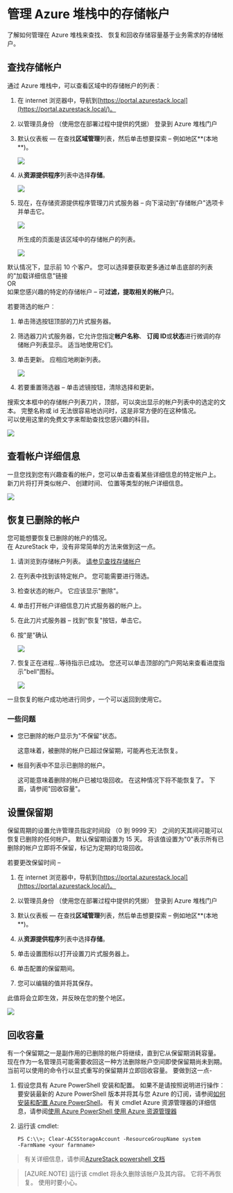 <properties
    pageTitle="管理 Azure 堆栈存储帐户 |Microsoft Azure"
    description="了解如何查找、 管理、 恢复和回收 Azure 堆栈存储帐户"
    services="azure-stack"
    documentationCenter=""
    authors="AniAnirudh"
    manager="darmour"
    editor=""/>

<tags
    ms.service="azure-stack"
    ms.workload="na"
    ms.tgt_pltfrm="na"
    ms.devlang="na"
    ms.topic="get-started-article"
    ms.date="09/26/2016"
    ms.author="anirudha"/>

# <a name="manage-storage-accounts-in-azure-stack"></a>管理 Azure 堆栈中的存储帐户

了解如何管理在 Azure 堆栈来查找、 恢复和回收存储容量基于业务需求的存储帐户。

## <a name="find-a-storage-account"></a>查找存储帐户

通过 Azure 堆栈中，可以查看区域中的存储帐户的列表︰

1.  在 internet 浏览器中，导航到[https://portal.azurestack.local](https://portal.azurestack.local/)。

2.  以管理员身份 （使用您在部署过程中提供的凭据） 登录到 Azure 堆栈门户

3.  默认仪表板 — 在查找**区域管理**列表，然后单击想要探索 – 例如地区**(本地**)。

    ![](media/azure-stack-manage-storage-accounts/image1.png)

4.  从**资源提供程序**列表中选择**存储**。

    ![](media/azure-stack-manage-storage-accounts/image2.png)

5.  现在，在存储资源提供程序管理刀片式服务器 – 向下滚动到"存储帐户"选项卡并单击它。

    ![](media/azure-stack-manage-storage-accounts/image3.png)
    
    所生成的页面是该区域中的存储帐户的列表。

    ![](media/azure-stack-manage-storage-accounts/image4.png)

默认情况下，显示前 10 个客户。 您可以选择要获取更多通过单击底部的列表的"加载详细信息"链接 <br>
OR <br>
如果您感兴趣的特定的存储帐户 – 可**过滤，提取相关的帐户**只。<br>

若要筛选的帐户︰

1. 单击筛选按钮顶部的刀片式服务器。

2. 筛选器刀片式服务器，它允许您指定**帐户名称**、 **订阅 ID**或**状态**进行微调的存储帐户列表显示。 适当地使用它们。

3. 单击更新。 应相应地刷新列表。

    ![](media/azure-stack-manage-storage-accounts/image5.png)

4. 若要重置筛选器 – 单击滤镜按钮，清除选择和更新。

搜索文本框中的存储帐户列表刀片，顶部，可以突出显示的帐户列表中的选定的文本。 完整名称或 id 无法很容易地访问时，这是非常方便的在这种情况。<br>
可以使用这里的免费文字来帮助查找您感兴趣的科目。

![](media/azure-stack-manage-storage-accounts/image6.png)


## <a name="look-at-account-details"></a>查看帐户详细信息

一旦您找到您有兴趣查看的帐户，您可以单击查看某些详细信息的特定帐户上。 新刀片将打开类似帐户、 创建时间、 位置等类型的帐户详细信息。

![](media/azure-stack-manage-storage-accounts/image7.png)


## <a name="recover-a-deleted-account"></a>恢复已删除的帐户

您可能想要恢复已删除的帐户的情况。<br>
在 AzureStack 中，没有非常简单的方法来做到这一点。

1.  请浏览到存储帐户列表。 [请参见查找存储帐户](#find-a-storage-account)

2.  在列表中找到该特定帐户。 您可能需要进行筛选。

3.  检查状态的帐户。 它应该显示"删除"。

4.  单击打开帐户详细信息刀片式服务器的帐户上。

5.  在此刀片式服务器 – 找到"恢复"按钮，单击它。

6.  按"是"确认

    ![](media/azure-stack-manage-storage-accounts/image8.png)

7.  恢复正在进程...等待指示已成功。
    您还可以单击顶部的门户网站来查看进度指示"bell"图标。

    ![](media/azure-stack-manage-storage-accounts/image9.png)

  一旦恢复的帐户成功地进行同步，一个可以返回到使用它。

### <a name="some-gotchas"></a>一些问题

- 您已删除的帐户显示为"不保留"状态。

  这意味着，被删除的帐户已超过保留期，可能再也无法恢复。

- 帐目列表中不显示已删除的帐户。

  这可能意味着删除的帐户已被垃圾回收。 在这种情况下将不能恢复了。 下面，请参阅"回收容量"。

## <a name="set-retention-period"></a>设置保留期

保留周期的设置允许管理员指定时间段 （0 到 9999 天） 之间的天其间可能可以恢复已删除的任何帐户。 默认保留期设置为 15 天。 将该值设置为"0"表示所有已删除的帐户立即将不保留，标记为定期的垃圾回收。

若要更改保留时间 –

1.  在 internet 浏览器中，导航到[https://portal.azurestack.local](https://portal.azurestack.local/)。

2.  以管理员身份 （使用您在部署过程中提供的凭据） 登录到 Azure 堆栈门户

3.  默认仪表板 — 在查找**区域管理**列表，然后单击想要探索 – 例如地区**(本地**)。

4.  从**资源提供程序**列表中选择**存储**。

5.  单击设置图标以打开设置刀片式服务器上。

6.  单击配置的保留期间。

7.  您可以编辑的值并将其保存。

 此值将会立即生效，并反映在您的整个地区。

![](media/azure-stack-manage-storage-accounts/image10.png)

## <a name="reclaim-capacity"></a>回收容量

有一个保留期之一是副作用的已删除的帐户将继续，直到它从保留期消耗容量。 现在作为一名管理员可能需要收回这一种方法删除帐户空间即使保留期尚未到期。 当前可以使用的命令行以显式重写的保留期并立即回收容量。 要做到这一点-

1.  假设您具有 Azure PowerShell 安装和配置。 如果不是请按照说明进行操作︰ 要安装最新的 Azure PowerShell 版本并将其与您 Azure 的订阅，请参阅[如何安装和配置 Azure PowerShell](http://azure.microsoft.com/documentation/articles/powershell-install-configure/)。
    有关 cmdlet Azure 资源管理器的详细信息，请参阅[使用 Azure PowerShell 使用 Azure 资源管理器](http://go.microsoft.com/fwlink/?LinkId=394767)

2.  运行该 cmdlet:

    ```
    PS C:\\>; Clear-ACSStorageAccount -ResourceGroupName system
    -FarmName <your farmname>
    ```

> 有关详细信息，请参阅[AzureStack powershell 文档](https://msdn.microsoft.com/library/mt637964.aspx)

> [AZURE.NOTE] 运行该 cmdlet 将永久删除该帐户及其内容。 它将不再恢复。 使用时要小心。

